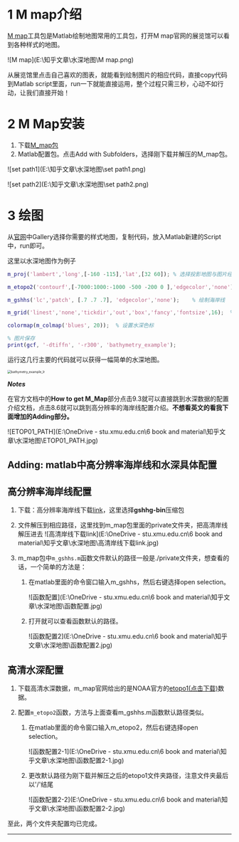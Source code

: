 # 1 M map介绍

[M map](https://www.eoas.ubc.ca/~rich/mapug.html#p8.6.2)工具包是Matlab绘制地图常用的工具包，打开M map官网的展览馆可以看到各种样式的地图。

![M map](E:\知乎文章\水深地图\M map.png)

从展览馆里点击自己喜欢的图表，就能看到绘制图片的相应代码，直接copy代码到Matlab script里面，run一下就能直接运用，整个过程只需三秒，心动不如行动，让我们直接开始！

# 2 M Map安装

1. 下载[M_map包](http://www.eos.ubc.ca/~rich/m_map1.4.tar.gz)
2. Matlab配置包。点击Add with Subfolders，选择刚下载并解压的M_map包。

![set path1](E:\知乎文章\水深地图\set path1.png)

![set path2](E:\知乎文章\水深地图\set path2.png)

# 3 绘图

从[官网](https://www.eoas.ubc.ca/~rich/map.html#gallery)中Gallery选择你需要的样式地图，复制代码，放入Matlab新建的Script中，run即可。

这里以水深地图作为例子

```Matlab
m_proj('lambert','long',[-160 -115],'lat',[32 60]); % 选择投影地图与图片经纬度范围

m_etopo2('contourf',[-7000:1000:-1000 -500 -200 0 ],'edgecolor','none');  % 绘制水深数据

m_gshhs('lc','patch', [.7 .7 .7], 'edgecolor','none');    % 绘制海岸线

m_grid('linest','none','tickdir','out','box','fancy','fontsize',16);  % 绘制经纬度网格

colormap(m_colmap('blues', 20));  % 设置水深色标

% 图片保存
print(gcf, '-dtiffn', '-r300', 'bathymetry_example');

```

运行这几行主要的代码就可以获得一幅简单的水深地图。

<img src="E:\4 Code\1 M File\1 Matlab TUT\M_map_example\bathymetry_example_lr.jpg" alt="bathymetry_example_lr" style="zoom:50%;" />



***Notes***

在官方文档中的**How to get M_Map**部分点击9.3就可以直接跳到水深数据的配置介绍文档，点击8.6就可以跳到高分辨率的海岸线配置介绍。**不想看英文的看我下面增加的Adding部分。**

![ETOP01_PATH](E:\OneDrive - stu.xmu.edu.cn\6 book and material\知乎文章\水深地图\ETOP01_PATH.jpg)

## Adding: matlab中高分辨率海岸线和水深具体配置

## 高分辨率海岸线配置

1. 下载：高分辨率海岸线下载[link](https://www.ngdc.noaa.gov/mgg/shorelines/data/gshhs/latest/)，这里选择**gshhg-bin**压缩包

2. 文件解压到相应路径，这里找到m_map包里面的private文件夹，把高清岸线解压进去
   ![高清岸线下载link](E:\OneDrive - stu.xmu.edu.cn\6 book and material\知乎文章\水深地图\高清岸线下载link.jpg)

3. m_map包中`m_gshhs.m`函数文件默认的路径一般是./private文件夹，想查看的话，一个简单的方法是：

   1. 在matlab里面的命令窗口输入m_gshhs，然后右键选择open selection。

      ![函数配置](E:\OneDrive - stu.xmu.edu.cn\6 book and material\知乎文章\水深地图\函数配置.jpg)

   2. 打开就可以查看函数默认的路径。

      ![函数配置2](E:\OneDrive - stu.xmu.edu.cn\6 book and material\知乎文章\水深地图\函数配置2.jpg)

## 高清水深配置

1. 下载高清水深数据，m_map官网给出的是NOAA官方的[etopo1(点击下载)](https://www.ngdc.noaa.gov/mgg/global/relief/ETOPO1/data/ice_surface/grid_registered/binary/etopo1_ice_g_i2.zip)数据。

2. 配置`m_etopo2`函数，方法与上面查看m_gshhs.m函数默认路径类似。

   1. 在matlab里面的命令窗口输入m_etopo2，然后右键选择open selection。

      ![函数配置2-1](E:\OneDrive - stu.xmu.edu.cn\6 book and material\知乎文章\水深地图\函数配置2-1.jpg)

   2. 更改默认路径为刚下载并解压之后的etopo1文件夹路径，注意文件夹最后以'/'结尾

      ![函数配置2-2](E:\OneDrive - stu.xmu.edu.cn\6 book and material\知乎文章\水深地图\函数配置2-2.jpg)

至此，两个文件夹配置均已完成。

---





